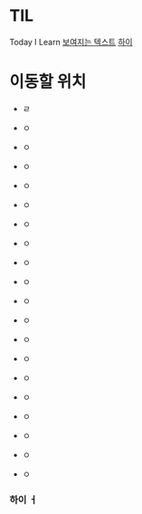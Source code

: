 # TIL
Today I Learn 
[보여지는 텍스트](#이동할-위치)
[하이](###하이-ㅓ)

# 이동할 위치
- ㄹ
- ㅇ
- ㅇ
- ㅇ
- ㅇ
- ㅇ
- ㅇ
- ㅇ
- ㅇ
- ㅇ
- ㅇ

- ㅇ
- ㅇ
- ㅇ
- ㅇ
- ㅇ
- ㅇ
- ㅇ
- ㅇ
- ㅇ

### 하이 ㅓ
